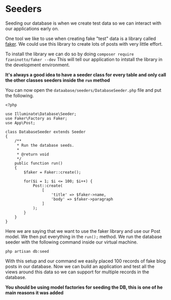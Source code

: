 # Seeders

Seeding our database is when we create test data so we can interact with our applications early on.

One tool we like to use when creating fake "test" data is a library called [faker](https://github.com/fzaninotto/Faker). We could use this library to create lots of posts with very little effort.

To install the library we can do so by doing `composer require fzaninotto/faker --dev` This will tell our application to intstall the library in the development environment.

**It's always a good idea to have a seeder class for every table and only call the other classes seeders inside the `run` method**

You can now open the `dataabase/seeders/DatabaseSeeder.php` file and put the following.

```
<?php

use Illuminate\Database\Seeder;
use Faker\Factory as Faker;
use App\Post;

class DatabaseSeeder extends Seeder
{
    /**
     * Run the database seeds.
     *
     * @return void
     */
    public function run()
    {
        $faker = Faker::create();

        for($i = 1; $i <= 100; $i++) {
            Post::create(
                [
                    'title' => $faker->name,
                    'body' => $faker->paragraph
                ]
            );
        }
    }
}
```
Here we are saying that we want to use the faker library and use our Post model. We then put everything in the `run();` method. We run the database seeder with the following command inside our virtual machine.

```
php artisan db:seed
```

With this setup and our command we easily placed 100 records of fake blog posts in our database. Now we can build an application and test all the views around this data so we can support for multiple records in the database.

**You should be using model factories for seeding the DB, this is one of he main reasons it was added**
